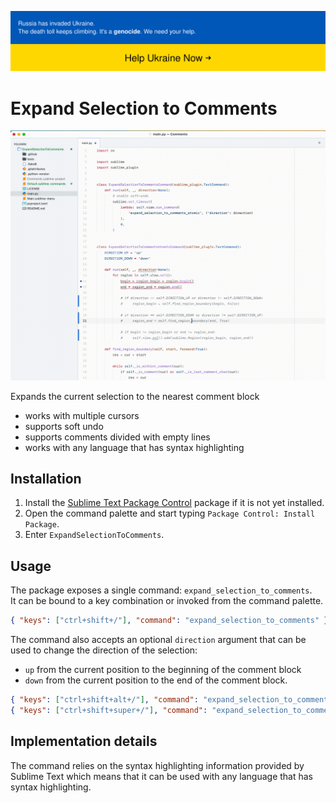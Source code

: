[![Stand With Ukraine](https://raw.githubusercontent.com/vshymanskyy/StandWithUkraine/main/banner2-direct.svg)](https://stand-with-ukraine.pp.ua)

# Expand Selection to Comments

![Demo](docs/media/demo.gif)

Expands the current selection to the nearest comment block

- works with multiple cursors
- supports soft undo
- supports comments divided with empty lines
- works with any language that has syntax highlighting

## Installation

1. Install the [Sublime Text Package Control](https://packagecontrol.io/) package if it is not yet installed.
2. Open the command palette and start typing `Package Control: Install Package`.
3. Enter `ExpandSelectionToComments`.

## Usage

The package exposes a single command: `expand_selection_to_comments`.  
It can be bound to a key combination or invoked from the command palette.

```json
{ "keys": ["ctrl+shift+/"], "command": "expand_selection_to_comments" }
```

The command also accepts an optional `direction` argument that can be used to change the direction of the selection: 

- `up` from the current position to the beginning of the comment block
- `down` from the current position to the end of the comment block.

```json
{ "keys": ["ctrl+shift+alt+/"], "command": "expand_selection_to_comments", "args": { "direction": "down" } },
{ "keys": ["ctrl+shift+super+/"], "command": "expand_selection_to_comments", "args": { "direction": "up" } },
```

## Implementation details

The command relies on the syntax highlighting information provided by Sublime Text which means that it can be used with any language that has syntax highlighting.

